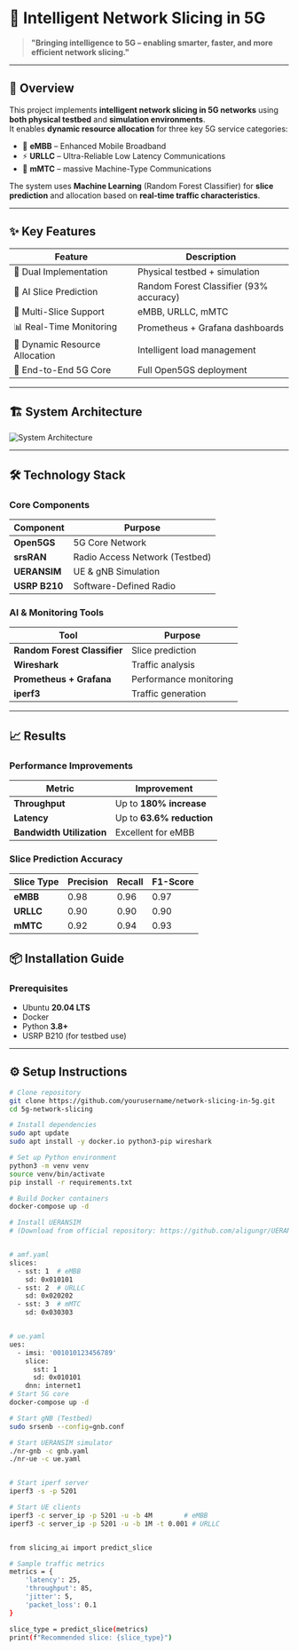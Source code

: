 # 📡 Intelligent Network Slicing in 5G

> **"Bringing intelligence to 5G – enabling smarter, faster, and more efficient network slicing."**

---

## 📖 Overview

This project implements **intelligent network slicing in 5G networks** using **both physical testbed** and **simulation environments**.  
It enables **dynamic resource allocation** for three key 5G service categories:

- 📶 **eMBB** – Enhanced Mobile Broadband  
- ⚡ **URLLC** – Ultra-Reliable Low Latency Communications  
- 📡 **mMTC** – massive Machine-Type Communications  

The system uses **Machine Learning** (Random Forest Classifier) for **slice prediction** and allocation based on **real-time traffic characteristics**.

---

## ✨ Key Features

| Feature | Description |
|---------|-------------|
| 🚀 Dual Implementation | Physical testbed + simulation |
| 🤖 AI Slice Prediction | Random Forest Classifier (93% accuracy) |
| 📶 Multi-Slice Support | eMBB, URLLC, mMTC |
| 📊 Real-Time Monitoring | Prometheus + Grafana dashboards |
| 🔧 Dynamic Resource Allocation | Intelligent load management |
| 📡 End-to-End 5G Core | Full Open5GS deployment |

---

## 🏗️ System Architecture

![System Architecture](https://github.com/user-attachments/assets/1cd62d7b-a40c-4270-a51c-4589c1e1160c)

---

## 🛠️ Technology Stack

### **Core Components**
| Component | Purpose |
|-----------|---------|
| **Open5GS** | 5G Core Network |
| **srsRAN** | Radio Access Network (Testbed) |
| **UERANSIM** | UE & gNB Simulation |
| **USRP B210** | Software-Defined Radio |

### **AI & Monitoring Tools**
| Tool | Purpose |
|------|---------|
| **Random Forest Classifier** | Slice prediction |
| **Wireshark** | Traffic analysis |
| **Prometheus + Grafana** | Performance monitoring |
| **iperf3** | Traffic generation |

---

## 📈 Results

### **Performance Improvements**
| Metric                | Improvement               |
|-----------------------|---------------------------|
| **Throughput**        | Up to **180% increase**    |
| **Latency**           | Up to **63.6% reduction** |
| **Bandwidth Utilization** | Excellent for eMBB       |

### **Slice Prediction Accuracy**
| Slice Type | Precision | Recall | F1-Score |
|------------|-----------|--------|----------|
| **eMBB**   | 0.98      | 0.96   | 0.97     |
| **URLLC**  | 0.90      | 0.90   | 0.90     |
| **mMTC**   | 0.92      | 0.94   | 0.93     |


## 📦 Installation Guide

### **Prerequisites**
- Ubuntu **20.04 LTS**
- Docker
- Python **3.8+**
- USRP B210 (for testbed use)

---

## ⚙️ Setup Instructions

```bash
# Clone repository
git clone https://github.com/yourusername/network-slicing-in-5g.git
cd 5g-network-slicing

# Install dependencies
sudo apt update
sudo apt install -y docker.io python3-pip wireshark

# Set up Python environment
python3 -m venv venv
source venv/bin/activate
pip install -r requirements.txt

# Build Docker containers
docker-compose up -d

# Install UERANSIM
# (Download from official repository: https://github.com/aligungr/UERANSIM)


# amf.yaml
slices:
  - sst: 1  # eMBB
    sd: 0x010101
  - sst: 2  # URLLC
    sd: 0x020202
  - sst: 3  # mMTC
    sd: 0x030303


# ue.yaml
ues:
  - imsi: '001010123456789'
    slice:
      sst: 1
      sd: 0x010101
    dnn: internet1
# Start 5G core
docker-compose up -d

# Start gNB (Testbed)
sudo srsenb --config=gnb.conf

# Start UERANSIM simulator
./nr-gnb -c gnb.yaml
./nr-ue -c ue.yaml


# Start iperf server
iperf3 -s -p 5201

# Start UE clients
iperf3 -c server_ip -p 5201 -u -b 4M        # eMBB
iperf3 -c server_ip -p 5201 -u -b 1M -t 0.001 # URLLC


from slicing_ai import predict_slice

# Sample traffic metrics
metrics = {
    'latency': 25,
    'throughput': 85,
    'jitter': 5,
    'packet_loss': 0.1
}

slice_type = predict_slice(metrics)
print(f"Recommended slice: {slice_type}")
```
